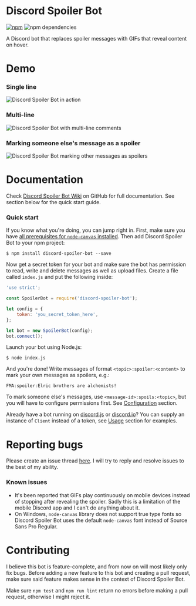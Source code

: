 # Discord Spoiler Bot

[![npm](https://img.shields.io/npm/dt/discord-spoiler-bot.svg)](https://www.npmjs.com/package/discord-spoiler-bot)
![npm dependencies](https://david-dm.org/TimboKZ/discord-spoiler-bot.svg)

A Discord bot that replaces spoiler messages with GIFs that reveal content on hover.

# Demo

### Single line

![Discord Spoiler Bot in action](https://foxypanda-ghost.s3.amazonaws.com/2017/Feb/Spoiler_Bot_One_Line-1487990846207.gif)

### Multi-line

![Discord Spoiler Bot with multi-line comments](https://foxypanda-ghost.s3.amazonaws.com/2017/Feb/Spoiler_Bot_Multiple_Lines-1487991244852.gif)

### Marking someone else's message as a spoiler

![Discord Spoiler Bot marking other messages as spoilers](https://foxypanda-ghost.s3.amazonaws.com/2017/Feb/Spoiler_Bot_Other_Messages-1488088171731.gif)

# Documentation
 
 Check [Discord Spoiler Bot Wiki](https://github.com/TimboKZ/discord-spoiler-bot/wiki) on GitHub for full documentation. See section below for the quick start guide.

### Quick start

If you know what you're doing, you can jump right in. First, make sure you have [all prerequisites for `node-canvas` installed](https://github.com/Automattic/node-canvas#installation). Then add Discord Spoiler Bot to your npm project:

```shell
$ npm install discord-spoiler-bot --save
```

Now get a secret token for your bot and make sure the bot has permission to read, write and delete messages as well as upload files. Create a file called `index.js` and put the following inside:

```javascript
'use strict';

const SpoilerBot = require('discord-spoiler-bot');

let config = {
    token: 'you_secret_token_here',
};

let bot = new SpoilerBot(config);
bot.connect();
```

Launch your bot using Node.js:

```shell
$ node index.js
```

And you're done! Write messages of format `<topic>:spoiler:<content>` to mark your own messages as spoilers, e.g.:

```
FMA:spoiler:Elric brothers are alchemists!
```

To mark someone else's messages, use `<message-id>:spoils:<topic>`, but you will have to configure permissions first. See [Configuration](https://github.com/TimboKZ/discord-spoiler-bot/wiki/Configuration) section.

Already have a bot running on [discord.js](https://github.com/hydrabolt/discord.js/) or [discord.io](https://github.com/izy521/discord.io)? You can supply an instance of `Client` instead of a token, see [Usage](https://github.com/TimboKZ/discord-spoiler-bot/wiki/Usage) section for examples.

# Reporting bugs

Please create an issue thread [here](https://github.com/TimboKZ/discord-spoiler-bot/issues). I will try to reply and resolve issues to the best of my ability.

### Known issues

* It's been reported that GIFs play continuously on mobile devices instead of stopping after revealing the spoiler. Sadly this is a limitation of the mobile Discord app and I can't do anything about it.
* On Windows, `node-canvas` library does not support true type fonts so Discord Spoiler Bot uses the default `node-canvas` font instead of Source Sans Pro Regular. 

# Contributing

I believe this bot is feature-complete, and from now on will most likely only fix bugs. Before adding a new feature to this bot and creating a pull request, make sure said feature makes sense in the context of Discord Spoiler Bot.

Make sure `npm test` and `npm run lint` return no errors before making a pull request, otherwise I might reject it.